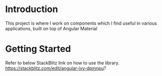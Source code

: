 # Introduction

This project is where I work on components which I find useful in various applications, built on top of Angular Material

# Getting Started

Refer to below StackBlitz link on how to use the library.
https://stackblitz.com/edit/angular-ivy-dpmnpu?
